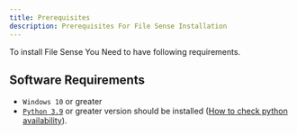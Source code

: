 ```yaml
---
title: Prerequisites
description: Prerequisites For File Sense Installation
---
```


To install File Sense You Need to have following requirements.

## Software Requirements

- `Windows 10` or greater
- [`Python 3.9`](https://www.python.org/downloads/windows/) or greater version should be installed ([How to check python availability](/docs/installation/checkpython/)).
